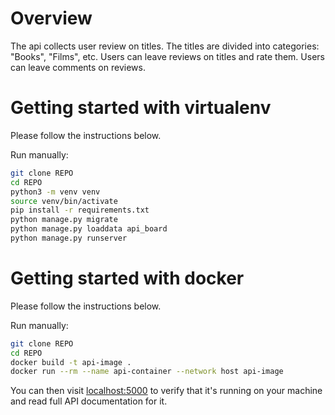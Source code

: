 # Overview

The api collects user review on titles. The titles are divided into categories: "Books", "Films", etc. Users can leave reviews on titles and rate them. Users can leave comments on reviews. 

# Getting started with virtualenv

Please follow the instructions below.


Run manually:
```bash
git clone REPO
cd REPO
python3 -m venv venv
source venv/bin/activate
pip install -r requirements.txt
python manage.py migrate
python manage.py loaddata api_board
python manage.py runserver
```

# Getting started with docker

Please follow the instructions below.

Run manually:
```bash
git clone REPO
cd REPO
docker build -t api-image .
docker run --rm --name api-container --network host api-image
```

You can then visit [localhost:5000](http://localhost:5000) to verify that it's running on your machine and read full API documentation for it.